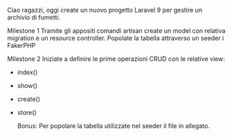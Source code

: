 Ciao ragazzi,
oggi create un nuovo progetto Laravel 9 per gestire un archivio di fumetti.

Milestone 1
Tramite gli appositi comandi artisan create un model con relativa migration e un resource controller.
Popolate la tabella attraverso un seeder i FakerPHP

Milestone 2
Iniziate a definire le prime operazioni CRUD con le relative view:

-   index()
-   show()
-   create()
-   store()

    Bonus: Per popolare la tabella utilizzate nel seeder il file in allegato.
